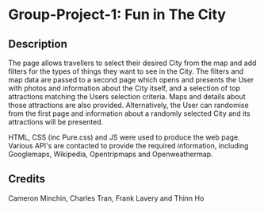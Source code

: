 # Group-Project-1:  Fun in The City

## Description
The page allows travellers to select their desired City from the map and add filters for the types of things they want to see in the City.  The filters and map data are passed to a second page which opens and presents the User with photos and information about the City itself, and a selection of top attractions matching the Users selection criteria.  Maps and details about those attractions are also provided.  Alternatively, the User can randomise from the first page and information about a randomly selected City and its attractions will be presented.

HTML, CSS (inc Pure.css) and JS were used to produce the web page.
Various API's are contacted to provide the required information, including Googlemaps, Wikipedia, Opentripmaps and Openweathermap.

## Credits
Cameron Minchin, Charles Tran, Frank Lavery and Thinn Ho
